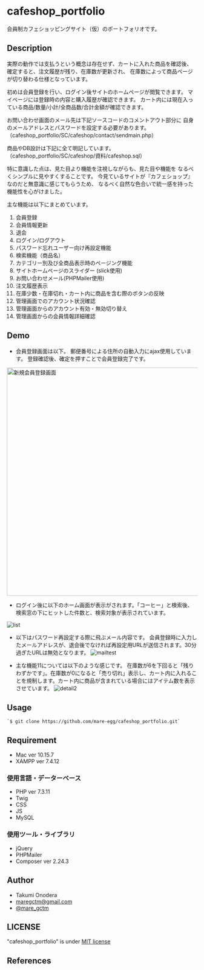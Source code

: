  cafeshop_portfolio
====================
会員制カフェショッピングサイト（仮）のポートフォリオです。

## Description
実際の動作では支払うという概念は存在せず、カートに入れた商品を確認後、
確定すると、注文履歴が残り、在庫数が更新され、
在庫数によって商品ページが切り替わる仕様となっています。

初めは会員登録を行い、ログイン後サイトのホームページが閲覧できます。
マイページには登録時の内容と購入履歴が確認できます。
カート内には現在入っている商品/数量/小計/全商品数/合計金額が確認できます。

お問い合わせ画面のメール先は下記ソースコードのコメントアウト部分に
自身のメールアドレスとパスワードを設定する必要があります。（cafeshop_portfolio/SC/cafeshop/contact/sendmain.php）

商品やDB設計は下記に全て明記しています。
（cafeshop_portfolio/SC/cafeshop/資料/cafeshop.sql）

特に意識した点は、見た目より機能を注視しながらも、見た目や機能を
なるべくシンプルに見やすくすることです。
今見ているサイトが『カフェショップ』なのだと無意識に感じてもらうため、
なるべく自然な色合いで統一感を持った機能性を心がけました。


主な機能は以下にまとめています。
1. 会員登録
2. 会員情報更新
3. 退会
4. ログイン/ログアウト
5. パスワード忘れユーザー向け再設定機能
6. 検索機能（商品名）
7. カテゴリー別及び全商品表示時のページング機能
8. サイトホームページのスライダー (slick使用)
9. お問い合わせメール(PHPMailer使用)
10. 注文履歴表示
11. 在庫少数・在庫切れ・カート内に商品を含む際のボタンの反映
12. 管理画面でのアカウント状況確認
13. 管理画面からのアカウント有効・無効切り替え
14. 管理画面からの会員情報詳細確認

## Demo
- 会員登録画面は以下。
郵便番号による住所の自動入力にajax使用しています。
登録確認後、確定を押すことで会員登録完了です。

<img width="600" alt="新規会員登録画面" src="https://user-images.githubusercontent.com/79457633/109071244-cd39f900-7736-11eb-89aa-6b3d82c0db49.png">

- ログイン後に以下のホーム画面が表示がされます。「コーヒー」と検索後、検索窓の下にヒットした件数と、検索対象が表示されています。

![list](https://user-images.githubusercontent.com/79457633/109137153-3bfd6d80-779c-11eb-8390-7ed4b8b688ae.gif)

- 以下はパスワード再設定する際に飛ぶメール内容です。
会員登録時に入力したメールアドレスが、退会後でなければ再設定用URLが送信されます。30分過ぎたURLは無効となります。
![mailtest](https://user-images.githubusercontent.com/79457633/109137235-4fa8d400-779c-11eb-9dbc-59feda248665.gif)

- 主な機能11については以下のような感じです。
在庫数が6を下回ると「残りわずかです」。在庫数が0になると「売り切れ」表示し、カート内に入れることを規制します。カート内に商品が含まれている場合にはアイテム数を表示させています。
![detail2](https://user-images.githubusercontent.com/79457633/109148920-36a71f80-77aa-11eb-854d-3d293747b1c0.gif)


## Usage

```
`$ git clone https://github.com/mare-egg/cafeshop_portfolio.git`
```

## Requirement
- Mac ver 10.15.7
- XAMPP ver 7.4.12

### 使用言語・データーベース
- PHP ver 7.3.11
- Twig
- CSS
- JS
- MySQL

### 使用ツール・ライブラリ
- jQuery
- PHPMailer
- Composer ver 2.24.3

## Author

- Takumi Onodera
- maregctm@gmail.com
- [@mare_gctm](https://twitter.com/mare_gctm)

## LICENSE

"cafeshop_portfolio" is under [MIT license](https://en.wikipedia.org/wiki/MIT_License)

## References